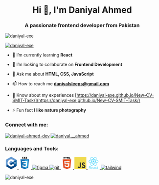 <h1 align="center">Hi 👋, I'm Daniyal Ahmed</h1>
<h3 align="center">A passionate frontend developer from Pakistan</h3>

<p align="left"> <img src="https://komarev.com/ghpvc/?username=daniyal-exe&label=Profile%20views&color=0e75b6&style=flat" alt="daniyal-exe" /> </p>

<p align="left"> <a href="https://github.com/ryo-ma/github-profile-trophy"><img src="https://github-profile-trophy.vercel.app/?username=daniyal-exe" alt="daniyal-exe" /></a> </p>

- 🌱 I’m currently learning **React**

- 👯 I’m looking to collaborate on **Frontend Development**

- 💬 Ask me about **HTML, CSS, JavaScript**

- 📫 How to reach me **daniyalsleeps@gmail.com**

- 📄 Know about my experiences [https://daniyal-exe.github.io/New-CV-SMIT-Task/](https://daniyal-exe.github.io/New-CV-SMIT-Task/)

- ⚡ Fun fact **I like nature photography**

<h3 align="left">Connect with me:</h3>
<p align="left">
<a href="https://linkedin.com/in/daniyal-ahmed-dev" target="blank"><img align="center" src="https://raw.githubusercontent.com/rahuldkjain/github-profile-readme-generator/master/src/images/icons/Social/linked-in-alt.svg" alt="daniyal-ahmed-dev" height="30" width="40" /></a>
<a href="https://instagram.com/daniyal.__ahmed" target="blank"><img align="center" src="https://raw.githubusercontent.com/rahuldkjain/github-profile-readme-generator/master/src/images/icons/Social/instagram.svg" alt="daniyal.__ahmed" height="30" width="40" /></a>
</p>

<h3 align="left">Languages and Tools:</h3>
<p align="left"> <a href="https://www.w3schools.com/cpp/" target="_blank" rel="noreferrer"> <img src="https://raw.githubusercontent.com/devicons/devicon/master/icons/cplusplus/cplusplus-original.svg" alt="cplusplus" width="40" height="40"/> </a> <a href="https://www.w3schools.com/css/" target="_blank" rel="noreferrer"> <img src="https://raw.githubusercontent.com/devicons/devicon/master/icons/css3/css3-original-wordmark.svg" alt="css3" width="40" height="40"/> </a> <a href="https://www.figma.com/" target="_blank" rel="noreferrer"> <img src="https://www.vectorlogo.zone/logos/figma/figma-icon.svg" alt="figma" width="40" height="40"/> </a> <a href="https://git-scm.com/" target="_blank" rel="noreferrer"> <img src="https://www.vectorlogo.zone/logos/git-scm/git-scm-icon.svg" alt="git" width="40" height="40"/> </a> <a href="https://www.w3.org/html/" target="_blank" rel="noreferrer"> <img src="https://raw.githubusercontent.com/devicons/devicon/master/icons/html5/html5-original-wordmark.svg" alt="html5" width="40" height="40"/> </a> <a href="https://developer.mozilla.org/en-US/docs/Web/JavaScript" target="_blank" rel="noreferrer"> <img src="https://raw.githubusercontent.com/devicons/devicon/master/icons/javascript/javascript-original.svg" alt="javascript" width="40" height="40"/> </a> <a href="https://reactjs.org/" target="_blank" rel="noreferrer"> <img src="https://raw.githubusercontent.com/devicons/devicon/master/icons/react/react-original-wordmark.svg" alt="react" width="40" height="40"/> </a> <a href="https://tailwindcss.com/" target="_blank" rel="noreferrer"> <img src="https://www.vectorlogo.zone/logos/tailwindcss/tailwindcss-icon.svg" alt="tailwind" width="40" height="40"/> </a> </p>

<p><img align="center" src="https://github-readme-stats.vercel.app/api/top-langs?username=daniyal-exe&show_icons=true&locale=en&layout=compact" alt="daniyal-exe" /></p>
